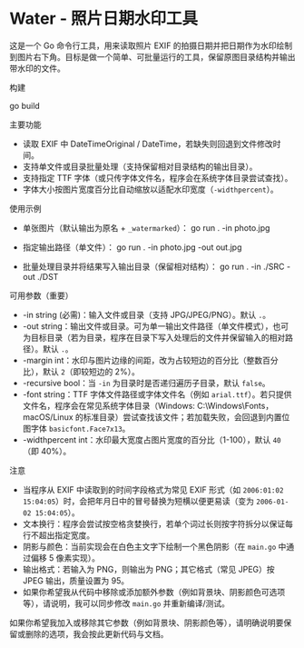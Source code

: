 # Water - 照片日期水印工具

这是一个 Go 命令行工具，用来读取照片 EXIF 的拍摄日期并把日期作为水印绘制到图片右下角。目标是做一个简单、可批量运行的工具，保留原图目录结构并输出带水印的文件。

构建

  go build

主要功能

- 读取 EXIF 中 DateTimeOriginal / DateTime，若缺失则回退到文件修改时间。
- 支持单文件或目录批量处理（支持保留相对目录结构的输出目录）。
- 支持指定 TTF 字体（或只传字体文件名，程序会在系统字体目录尝试查找）。
- 字体大小按图片宽度百分比自动缩放以适配水印宽度（`-widthpercent`）。

使用示例

- 单张图片（默认输出为原名 + `_watermarked`）：
  go run . -in photo.jpg

- 指定输出路径（单文件）：
  go run . -in photo.jpg -out out.jpg

- 批量处理目录并将结果写入输出目录（保留相对结构）：
  go run . -in ./SRC -out ./DST


可用参数（重要）

- -in string (必需)：输入文件或目录（支持 JPG/JPEG/PNG）。默认 `.`。
- -out string：输出文件或目录。可为单一输出文件路径（单文件模式），也可为目标目录（若为目录，程序在目录下写入处理后的文件并保留输入的相对路径）。默认 `.`。
- -margin int：水印与图片边缘的间距，改为占较短边的百分比（整数百分比），默认 `2`（即较短边的 2%）。
- -recursive bool：当 `-in` 为目录时是否递归遍历子目录，默认 `false`。
- -font string：TTF 字体文件路径或字体文件名（例如 `arial.ttf`）。若只提供文件名，程序会在常见系统字体目录（Windows: C:\\Windows\\Fonts，macOS/Linux 的标准目录）尝试查找该文件；若加载失败，会回退到内置位图字体 `basicfont.Face7x13`。
- -widthpercent int：水印最大宽度占图片宽度的百分比（1-100），默认 `40`（即 40%）。


注意

- 当程序从 EXIF 中读取到的时间字段格式为常见 EXIF 形式（如 `2006:01:02 15:04:05`）时，会把年月日中的冒号替换为短横以便更易读（变为 `2006-01-02 15:04:05`）。
- 文本换行：程序会尝试按空格贪婪换行，若单个词过长则按字符拆分以保证每行不超出指定宽度。
- 阴影与颜色：当前实现会在白色主文字下绘制一个黑色阴影（在 `main.go` 中通过偏移 5 像素实现）。
- 输出格式：若输入为 PNG，则输出为 PNG；其它格式（常见 JPEG）按 JPEG 输出，质量设置为 95。
- 如果你希望我从代码中移除或添加额外参数（例如背景块、阴影颜色可选项等），请说明，我可以同步修改 `main.go` 并重新编译/测试。

如果你希望我加入或移除其它参数（例如背景块、阴影颜色等），请明确说明要保留或删除的选项，我会按此更新代码与文档。

